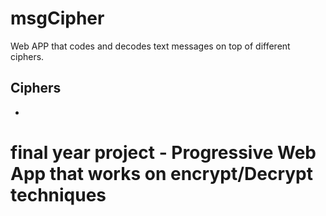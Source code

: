 # msgCipher
Web APP that codes and decodes text messages on top of different ciphers.

## Ciphers
- 
# final year project - Progressive Web App that works on encrypt/Decrypt techniques
